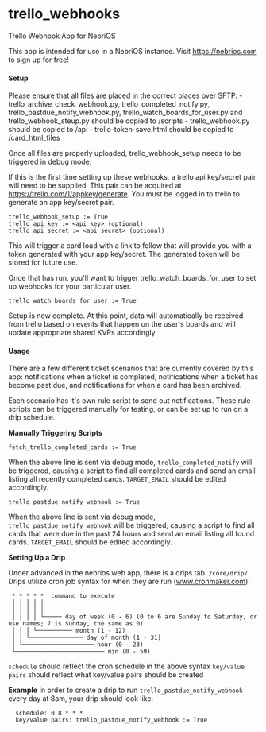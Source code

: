 # trello_webhooks
Trello Webhook App for NebriOS

This app is intended for use in a NebriOS instance. Visit https://nebrios.com to sign up for free!

<h4>Setup</h4>
Please ensure that all files are placed in the correct places over SFTP.
  - trello_archive_check_webhook.py, trello_completed_notify.py, trello_pastdue_notify_webhook.py, trello_watch_boards_for_user.py and trello_webhook_steup.py should be copied to /scripts
  - trello_webhook.py should be copied to /api
  - trello-token-save.html should be copied to /card_html_files

Once all files are properly uploaded, trello_webhook_setup needs to be triggered in debug mode.

If this is the first time setting up these webhooks, a trello api key/secret pair will need to be supplied. This pair can be acquired at https://trello.com/1/appkey/generate. You must be logged in to trello to generate an app key/secret pair.
  ```
  trello_webhook_setup := True
  trello_api_key := <api_key> (optional)
  trello_api_secret := <api_secret> (optional)
  ```
This will trigger a card load with a link to follow that will provide you with a token generated with your app key/secret. The generated token will be stored for future use.

Once that has run, you'll want to trigger trello_watch_boards_for_user to set up webhooks for your particular user.
  ```
  trello_watch_boards_for_user := True
  ```
Setup is now complete. At this point, data will automatically be received from trello based on events that happen on the user's boards and will update appropriate shared KVPs accordingly.

<h4>Usage</h4>
There are a few different ticket scenarios that are currently covered by this app: notifications when a ticket is completed, notifications when a ticket has become past due, and notifications for when a card has been archived.

Each scenario has it's own rule script to send out notifications. These rule scripts can be triggered manually for testing, or can be set up to run on a drip schedule.

<strong>Manually Triggering Scripts</strong>
  ```
  fetch_trello_completed_cards := True
  ```
  When the above line is sent via debug mode, `trello_completed_notify` will be triggered, causing a script to find all completed cards and send an email listing all recently completed cards. `TARGET_EMAIL` should be edited accordingly.
  
  ```
  trello_pastdue_notify_webhook := True
  ```
  When the above line is sent via debug mode, `trello_pastdue_notify_webhook` will be triggered, causing a script to find all cards that were due in the past 24 hours and send an email listing all found cards. `TARGET_EMAIL` should be edited accordingly.

<strong>Setting Up a Drip</strong>

Under advanced in the nebrios web app, there is a drips tab. `/core/drip/`
Drips utilize cron job syntax for when they are run (www.cronmaker.com):
  ```
   * * * * *  command to execute
   │ │ │ │ │
   │ │ │ │ │
   │ │ │ │ └───── day of week (0 - 6) (0 to 6 are Sunday to Saturday, or use names; 7 is Sunday, the same as 0)
   │ │ │ └────────── month (1 - 12)
   │ │ └─────────────── day of month (1 - 31)
   │ └──────────────────── hour (0 - 23)
   └───────────────────────── min (0 - 59)
  ```
  
  `schedule` should reflect the cron schedule in the above syntax
  `key/value pairs` should reflect what key/value pairs should be created
  
  <strong>Example</strong> In order to create a drip to run `trello_pastdue_notify_webhook` every day at 8am, your drip should look like:
      
      schedule: 0 8 * * *
      key/value pairs: trello_pastdue_notify_webhook := True
      
